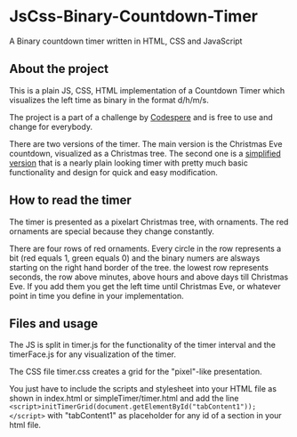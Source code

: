 # JsCss-Binary-Countdown-Timer
A Binary countdown timer written in HTML, CSS and JavaScript

## About the project

This is a plain JS, CSS, HTML implementation of a Countdown Timer which visualizes the left time as binary in the format d/h/m/s.

The project is a part of a challenge by [Codespere](https://codesphere.com/) and is free to use and change for everybody.

There are two versions of the timer. The main version is the Christmas Eve countdown, visualized as a Christmas tree.
The second one is a [simplified version](https://github.com/TheTrueDon/JsCss-Binary-Countdown-Timer/tree/main/simpelTimer) that is a nearly plain looking timer with pretty much basic functionality and design for quick and easy modification.

## How to read the timer

The timer is presented as a pixelart Christmas tree, with ornaments. The red ornaments are special because they change constantly.

There are four rows of red ornaments. Every circle in the row represents a bit (red equals 1, green equals 0) and the binary numers are alsways starting
on the right hand border of the tree. the lowest row represents seconds, the row above minutes, above hours and above days till Christmas Eve.
If you add them you get the left time until Christmas Eve, or whatever point in time you define in your implementation.

## Files and usage

The JS is split in timer.js for the functionality of the timer interval and the timerFace.js for any visualization of the timer.

The CSS file timer.css creates a grid for the "pixel"-like presentation.

You just have to include the scripts and stylesheet into your HTML file as shown in index.html or simpleTimer/timer.html and add the line
`<script>initTimerGrid(document.getElementById("tabContent1"));</script>` with "tabContent1" as placeholder for any id of a section in your html file.

